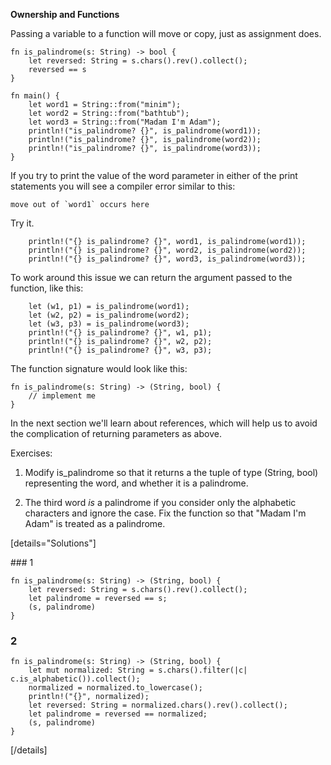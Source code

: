 **Ownership and Functions**

Passing a variable to a function will move or copy, just as assignment does. 

```
fn is_palindrome(s: String) -> bool {
    let reversed: String = s.chars().rev().collect();
    reversed == s
}

fn main() {
    let word1 = String::from("minim");
    let word2 = String::from("bathtub");
    let word3 = String::from("Madam I'm Adam");   
    println!("is_palindrome? {}", is_palindrome(word1));
    println!("is_palindrome? {}", is_palindrome(word2));
    println!("is_palindrome? {}", is_palindrome(word3));
}
```

If you try to print the value of the word parameter in either of the print statements you will see a compiler error similar to this:

```
move out of `word1` occurs here
```

Try it.

```
    println!("{} is_palindrome? {}", word1, is_palindrome(word1));
    println!("{} is_palindrome? {}", word2, is_palindrome(word2));
    println!("{} is_palindrome? {}", word3, is_palindrome(word3));
```

To work around this issue we can return the argument passed to the function, like this:

```
    let (w1, p1) = is_palindrome(word1);
    let (w2, p2) = is_palindrome(word2);
    let (w3, p3) = is_palindrome(word3);
    println!("{} is_palindrome? {}", w1, p1);
    println!("{} is_palindrome? {}", w2, p2);
    println!("{} is_palindrome? {}", w3, p3);
```    

The function signature would look like this:

```
fn is_palindrome(s: String) -> (String, bool) {
    // implement me
}
```

In the next section we'll learn about references, which will help us to avoid the complication of returning parameters as above.

Exercises:

1. Modify is_palindrome so that it returns a the tuple of type (String, bool) representing the word, and whether it is a palindrome.

2. The third word _is_ a palindrome if you consider only the alphabetic characters and ignore the case. Fix the function so that "Madam I'm Adam" is treated as a palindrome. 

[details="Solutions"]

### 1
```
fn is_palindrome(s: String) -> (String, bool) {
    let reversed: String = s.chars().rev().collect();
    let palindrome = reversed == s;
    (s, palindrome)
}
```

### 2

```
fn is_palindrome(s: String) -> (String, bool) {
    let mut normalized: String = s.chars().filter(|c| c.is_alphabetic()).collect();
    normalized = normalized.to_lowercase();
    println!("{}", normalized);
    let reversed: String = normalized.chars().rev().collect();
    let palindrome = reversed == normalized;
    (s, palindrome)
}
```

[/details]
